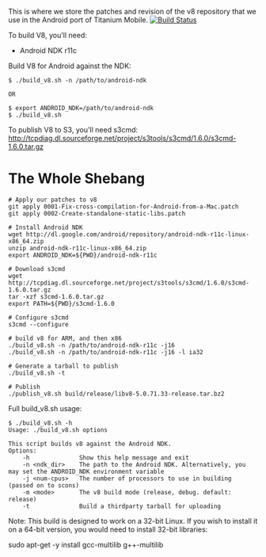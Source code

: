This is where we store the patches and revision of the v8 repository that we use in the Android port of Titanium Mobile. [![Build Status](https://travis-ci.org/appcelerator/v8_titanium.svg?branch=master)](https://travis-ci.org/appcelerator/v8_titanium)

To build V8, you'll need:

- Android NDK r11c

Build V8 for Android against the NDK:

```
$ ./build_v8.sh -n /path/to/android-ndk

OR

$ export ANDROID_NDK=/path/to/android-ndk
$ ./build_v8.sh
```

To publish V8 to S3, you'll need s3cmd: http://tcpdiag.dl.sourceforge.net/project/s3tools/s3cmd/1.6.0/s3cmd-1.6.0.tar.gz

The Whole Shebang
=======
```
# Apply our patches to v8
git apply 0001-Fix-cross-compilation-for-Android-from-a-Mac.patch
git apply 0002-Create-standalone-static-libs.patch

# Install Android NDK
wget http://dl.google.com/android/repository/android-ndk-r11c-linux-x86_64.zip
unzip android-ndk-r11c-linux-x86_64.zip
export ANDROID_NDK=${PWD}/android-ndk-r11c

# Download s3cmd
wget http://tcpdiag.dl.sourceforge.net/project/s3tools/s3cmd/1.6.0/s3cmd-1.6.0.tar.gz
tar -xzf s3cmd-1.6.0.tar.gz
export PATH=${PWD}/s3cmd-1.6.0

# Configure s3cmd
s3cmd --configure

# build v8 for ARM, and then x86
./build_v8.sh -n /path/to/android-ndk-r11c -j16
./build_v8.sh -n /path/to/android-ndk-r11c -j16 -l ia32

# Generate a tarball to publish
./build_v8.sh -t

# Publish
./publish_v8.sh build/release/libv8-5.0.71.33-release.tar.bz2
```

Full build_v8.sh usage:

```
$ ./build_v8.sh -h
Usage: ./build_v8.sh options

This script builds v8 against the Android NDK.
Options:
	-h              Show this help message and exit
	-n <ndk_dir>    The path to the Android NDK. Alternatively, you may set the ANDROID_NDK environment variable
	-j <num-cpus>   The number of processors to use in building (passed on to scons)
	-m <mode>       The v8 build mode (release, debug. default: release)
	-t              Build a thirdparty tarball for uploading
```

Note: This build is designed to work on a 32-bit Linux. If you wish to install it on a 64-bit version, you would need to install 32-bit libraries:

sudo apt-get -y install gcc-multilib g++-multilib

